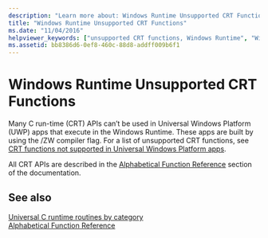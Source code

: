 ```yaml
---
description: "Learn more about: Windows Runtime Unsupported CRT Functions"
title: "Windows Runtime Unsupported CRT Functions"
ms.date: "11/04/2016"
helpviewer_keywords: ["unsupported CRT functions, Windows Runtime", "Windows Runtime, unsupported CRT functions"]
ms.assetid: bb8386d6-0ef8-460c-88d8-addff009b6f1
---
```

# Windows Runtime Unsupported CRT Functions

Many C run-time (CRT) APIs can’t be used in Universal Windows Platform (UWP) apps that execute in the Windows Runtime. These apps are built by using the /ZW compiler flag. For a list of unsupported CRT functions, see [CRT functions not supported in Universal Windows Platform apps](../cppcx/crt-functions-not-supported-in-universal-windows-platform-apps.md).

All CRT APIs are described in the [Alphabetical Function Reference](../c-runtime-library/reference/crt-alphabetical-function-reference.md) section of the documentation.

## See also

[Universal C runtime routines by category](../c-runtime-library/run-time-routines-by-category.md)<br/>
[Alphabetical Function Reference](../c-runtime-library/reference/crt-alphabetical-function-reference.md)<br/>
